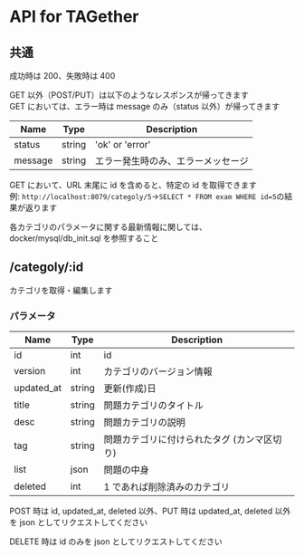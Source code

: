 # API for TAGether

## 共通

成功時は 200、失敗時は 400

GET 以外（POST/PUT）は以下のようなレスポンスが帰ってきます  
GET においては、エラー時は message のみ（status 以外）が帰ってきます

| Name    | Type   | Description                        |
| ------- | ------ | ---------------------------------- |
| status  | string | 'ok' or 'error'                    |
| message | string | エラー発生時のみ、エラーメッセージ |

GET において、URL 末尾に id を含めると、特定の id を取得できます  
例: `http://localhost:8079/categoly/5`→`SELECT * FROM exam WHERE id=5`の結果が返ります

各カテゴリのパラメータに関する最新情報に関しては、docker/mysql/db_init.sql を参照すること

## /categoly/:id

カテゴリを取得・編集します

### パラメータ

| Name       | Type   | Description                                 |
| ---------- | ------ | ------------------------------------------- |
| id         | int    | id                                          |
| version    | int    | カテゴリのバージョン情報                    |
| updated_at | string | 更新(作成)日                                |
| title      | string | 問題カテゴリのタイトル                      |
| desc       | string | 問題カテゴリの説明                          |
| tag        | string | 問題カテゴリに付けられたタグ (カンマ区切り) |
| list       | json   | 問題の中身                                  |
| deleted    | int    | 1 であれば削除済みのカテゴリ                |

POST 時は id, updated_at, deleted 以外、PUT 時は updated_at, deleted 以外を json としてリクエストしてください

DELETE 時は id のみを json としてリクエストしてください
